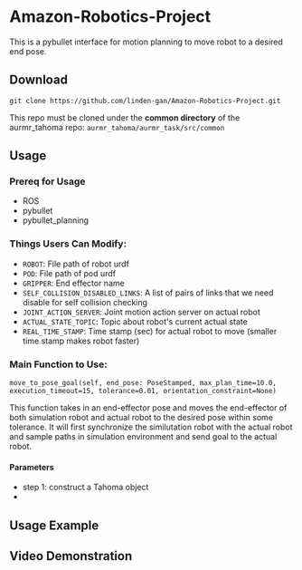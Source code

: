 # Amazon-Robotics-Project

This is a pybullet interface for motion planning to move robot to a desired end pose.

## Download
```
git clone https://github.com/linden-gan/Amazon-Robotics-Project.git
```
This repo must be cloned under the **common directory** of the aurmr_tahoma repo: ```aurmr_tahoma/aurmr_task/src/common```

## Usage
### Prereq for Usage
- ROS
- pybullet
- pybullet_planning

### Things Users Can Modify: 
- ```ROBOT```: File path of robot urdf
- ```POD```: File path of pod urdf
- ```GRIPPER```: End effector name
- ```SELF_COLLISION_DISABLED_LINKS```: A list of pairs of links that we need disable for self collision checking
- ```JOINT_ACTION_SERVER```: Joint motion action server on actual robot
- ```ACTUAL_STATE_TOPIC```: Topic about robot's current actual state
- ```REAL_TIME_STAMP```: Time stamp (sec) for actual robot to move (smaller time stamp makes robot faster)

### Main Function to Use: 
```
move_to_pose_goal(self, end_pose: PoseStamped, max_plan_time=10.0, execution_timeout=15, tolerance=0.01, orientation_constraint=None)
```
This function takes in an end-effector pose and moves the end-effector of both simulation robot and actual robot to the desired pose within some tolerance. It will first synchronize the similutation robot with the actual robot and sample paths in simulation environment and send goal to the actual robot.
#### Parameters
- step 1: construct a Tahoma object
- 

## Usage Example

## Video Demonstration
